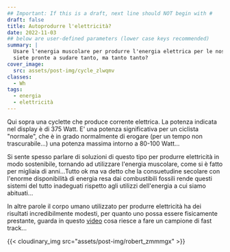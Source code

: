```yaml
---
## Important: If this is a draft, next line should NOT begin with #
draft: false
title: Autoprodurre l'elettricità?
date: 2022-11-03
## below are user-defined parameters (lower case keys recommended)
summary: |
  Usare l'energia muscolare per produrre l'energia elettrica per le nostre utenze domestiche: 
  siete pronte a sudare tanto, ma tanto tanto?
cover_image:
  src: assets/post-img/cycle_zlwqmv
classes:
  - Wh
tags:
  - energia
  - elettricità
---
```


Qui sopra una cyclette che produce corrente elettrica. La potenza indicata nel display è di 375 Watt. E' una potenza significativa per un ciclista "normale", che è in grado normalmente di erogare (per un tempo non trascurabile...) una potenza massima intorno a 80-100 Watt...

Si sente spesso parlare di soluzioni di questo tipo per produrre elettricità in modo sostenibile, tornando ad utilizzare l'energia muscolare, come si è fatto per migliaia di anni...Tutto ok ma va detto che la consuetudine secolare con l'enorme disponibilità di energia resa dai combustibili fossili rende questi sistemi del tutto inadeguati rispetto agli utilizzi dell'energia a cui siamo abituati... 

In altre parole il corpo umano utilizzato per produrre elettricità ha dei risultati incredibilmente modesti, per quanto uno possa essere fisicamente prestante, guarda in questo [video](https://youtu.be/ZzbHGSaMjH0) cosa riesce a fare un campione di fast track...

{{< cloudinary_img src="assets/post-img/robert_zmmmgx" >}}

<!--
  created 2022-11-03 20:19:29.980869 +0100 CET m=+0.031141168
-->